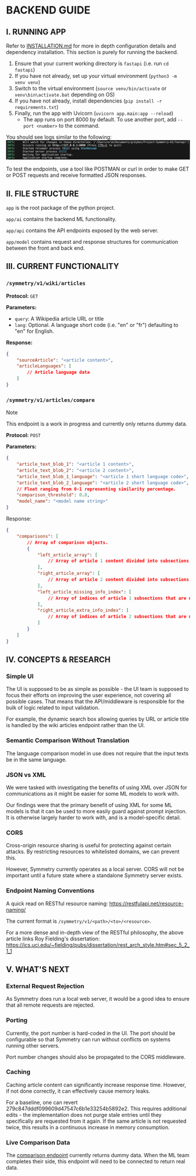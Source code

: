 # BACKEND GUIDE

## I. **RUNNING APP**

Refer to [INSTALLATION.md](../INSTALLATION.md) for more in depth configuration details
and dependency installation. This section is purely for running the backend.

1) Ensure that your current working directory is `fastapi` (i.e. run `cd fastapi`)
2) If you have not already, set up your virtual environment (`python3 -m venv venv`)
3) Switch to the virtual environment (`source venv/bin/activate` or `venv\bin\activate.bat` depending on OS)
4) If you have not already, install dependencies (`pip install -r requirements.txt`)
5) Finally, run the app with Uvicorn (`uvicorn app.main:app --reload`)
   * The app runs on port 8000 by default. To use another port, add `--port <number>` to the command.

You should see logs similar to the following:
![result](../extras/uvicornrun.png)

To test the endpoints, use a tool like POSTMAN or curl in order to make GET or POST requests and receive formatted JSON responses.

## II. **FILE STRUCTURE**

`app` is the root package of the python project.

`app/ai` contains the backend ML functionality.

`app/api` contains the API endpoints exposed by the web server.

`app/model` contains request and response structures for communication between the front and back end.

## III. **CURRENT FUNCTIONALITY**

### `/symmetry/v1/wiki/articles`

**Protocol:** `GET`

**Parameters:**
 * `query`: A Wikipedia article URL or title
 * `lang`: Optional. A language short code (i.e. "en" or "fr") defaulting to "en" for English.

**Response:**

```json
{
    "sourceArticle": "<article content>",
    "articleLanguages": [
        // Article language data
    ]
}
```

### `/symmetry/v1/articles/compare`

> [!NOTE]
> This endpoint is a work in progress and currently only returns dummy data.

**Protocol:** `POST`

**Parameters:**
```json
{
    "article_text_blob_1": "<article 1 content>",
    "article_text_blob_2": "<article 2 content>",
    "article_text_blob_1_language": "<article 1 short language code>",
    "article_text_blob_2_language": "<article 2 short language code>",
    // Float ranging from 0-1 representing similarity percentage.
    "comparison_threshold": 0.8,
    "model_name": "<model name string>"
}
```

Response:
```json
{
    "comparisons": [
        // Array of comparison objects.
        {
            "left_article_array": [
                // Array of article 1 content divided into subsections.
            ],
            "right_article_array": [
                // Array of article 2 content divided into subsections.
            ],
            "left_article_missing_info_index": [
                // Array of indices of article 1 subsections that are not present in 2.
            ],
            "right_article_extra_info_index": [
                // Array of indices of article 2 subsections that are not present in 1.
            ]
        }
    ]
}
```

## IV. **CONCEPTS & RESEARCH**

### Simple UI
The UI is supposed to be as simple as possible - the UI team is supposed to focus their
efforts on improving the user experience, not covering all possible cases.
That means that the API/middleware is responsible for the bulk of logic related to input
validation.

For example, the dynamic search box allowing queries by URL or article title is handled
by the wiki articles endpoint rather than the UI.

### Semantic Comparison Without Translation
The language comparison model in use does not require that the input texts be in the same language.

### JSON vs XML
We were tasked with investigating the benefits of using XML over JSON for communications
as it might be easier for some ML models to work with.

Our findings were that the primary benefit of using XML for some ML models is that it can
be used to more easily guard against prompt injection.
It is otherwise largely harder to work with, and is a model-specific detail.

### CORS
Cross-origin resource sharing is useful for protecting against certain attacks.
By restricting resources to whitelisted domains, we can prevent this.

However, Symmetry currently operates as a local server. CORS will not be important until
a future state where a standalone Symmetry server exists.

### Endpoint Naming Conventions

A quick read on RESTful resource naming: https://restfulapi.net/resource-naming/

The current format is `/symmetry/v1/<path>/<to>/<resource>`.

For a more dense and in-depth view of the RESTful philosophy, the above article
links Roy Fielding's dissertation:
https://ics.uci.edu/~fielding/pubs/dissertation/rest_arch_style.htm#sec_5_2_1_1

## V. **WHAT'S NEXT**

### External Request Rejection
As Symmetry does run a local web server, it would be a good idea to ensure that all
remote requests are rejected.

### Porting
Currently, the port number is hard-coded in the UI. The port should be configurable
so that Symmetry can run without conflicts on systems running other servers.

Port number changes should also be propagated to the CORS middleware.

### Caching
Caching article content can significantly increase response time. However, if not done
correctly, it can effectively cause memory leaks.

For a baseline, one can revert 279c847dddf099609d47547c6b1e33254b5892e2. This requires
additional edits - the implementation does not purge stale entries until they specifically
are requested from it again. If the same article is not requested twice, this results in
a continuous increase in memory consumption.

### Live Comparison Data
The [comparison endpoint](#symmetryv1articlescompare) currently returns dummy data.
When the ML team completes their side, this endpoint will need to be connected to
return real data.

